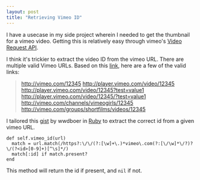 ```yaml
---
layout: post
title: "Retrieving Vimeo ID"
---
```


I have a usecase in my side project wherein I needed to get the thumbnail for a vimeo video. Getting this is relatively easy through vimeo's [Video Request API](http://developer.vimeo.com/apis/simple#video-request).

I think it's trickier to extract the video ID from the vimeo URL. There are multiple valid Vimeo URLs. Based on this [link](http://stackoverflow.com/questions/10488943/easy-way-to-get-vimeo-id-from-a-vimeo-url), here are a few of the valid links:

> http://vimeo.com/12345
> http://player.vimeo.com/video/12345
> http://player.vimeo.com/video/12345?test=value1
> http://player.vimeo.com/video/12345/?test=value1
> http://vimeo.com/channels/vimeogirls/12345
> http://vimeo.com/groups/shortfilms/videos/12345

I tailored this [gist](https://gist.github.com/wwdboer/4943672) by wwdboer in [Ruby](https://gist.github.com/jpibarra1130/9993586) to extract the correct id from a given vimeo URL.

    def self.vimeo_id(url)
      match = url.match(/https?:\/\/(?:[\w]+\.)*vimeo\.com(?:[\/\w]*\/?)?\/(?<id>[0-9]+)[^\s]*/)
      match[:id] if match.present?
    end

This method will return the id if present, and ```nil``` if not.
